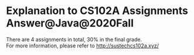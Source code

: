 # Explanation to CS102A Assignments Answer@Java@2020Fall
There are 4 assignments in total, 30% in the final grade.      
For more information, please refer to http://sustechcs102a.xyz/
